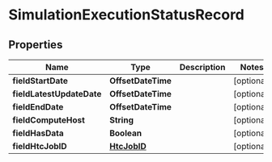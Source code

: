 

# SimulationExecutionStatusRecord


## Properties

| Name | Type | Description | Notes |
|------------ | ------------- | ------------- | -------------|
|**fieldStartDate** | **OffsetDateTime** |  |  [optional] |
|**fieldLatestUpdateDate** | **OffsetDateTime** |  |  [optional] |
|**fieldEndDate** | **OffsetDateTime** |  |  [optional] |
|**fieldComputeHost** | **String** |  |  [optional] |
|**fieldHasData** | **Boolean** |  |  [optional] |
|**fieldHtcJobID** | [**HtcJobID**](HtcJobID.md) |  |  [optional] |




